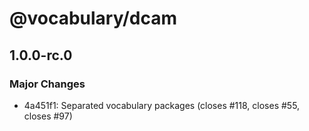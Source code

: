 # @vocabulary/dcam

## 1.0.0-rc.0

### Major Changes

- 4a451f1: Separated vocabulary packages (closes #118, closes #55, closes #97)
